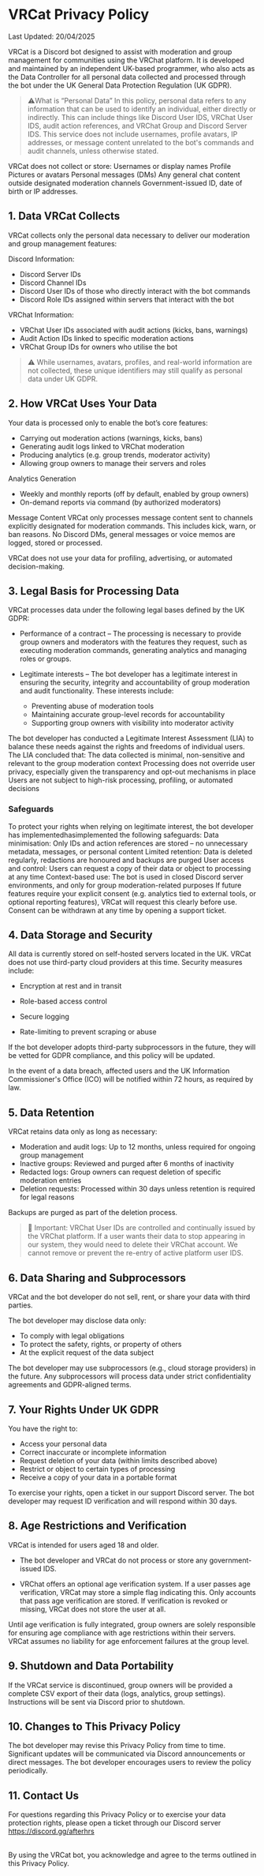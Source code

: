 # VRCat Privacy Policy

Last Updated: 20/04/2025

VRCat is a Discord bot designed to assist with moderation and group management for communities using the VRChat platform. It is developed and maintained by an independent UK-based programmer, who also acts as the Data Controller for all personal data collected and processed through the bot under the UK General Data Protection Regulation (UK GDPR).

> ⚠️What is “Personal Data”
> In this policy, personal data refers to any information that can be used to identify an individual, either directly or indirectly. This can include things like Discord User IDS, VRChat User IDS, audit action references, and VRChat Group and Discord Server IDS. This service does not include usernames, profile avatars, IP addresses, or message content unrelated to the bot's commands and audit channels, unless otherwise stated. 

VRCat does not collect or store: 
Usernames or display names
Profile Pictures or avatars
Personal messages (DMs)
Any general chat content outside designated moderation channels
Government-issued ID, date of birth or IP addresses. 
## 1. Data VRCat Collects

VRCat collects only the personal data necessary to deliver our moderation and group management features:


Discord Information:
- Discord Server IDs
- Discord Channel IDs
- Discord User IDs of those who directly interact with the bot commands
- Discord Role IDs assigned within servers that interact with the bot

VRChat Information:
- VRChat User IDs associated with audit actions (kicks, bans, warnings)
- Audit Action IDs linked to specific moderation actions
- VRChat Group IDs for owners who utilise the bot
> ⚠️ While usernames, avatars, profiles, and real-world information are not collected, these unique identifiers may still qualify as personal data under UK GDPR.


## 2. How VRCat Uses Your Data
Your data is processed only to enable the bot’s core features:

- Carrying out moderation actions (warnings, kicks, bans)
- Generating audit logs linked to VRChat moderation
- Producing analytics (e.g. group trends, moderator activity)
- Allowing group owners to manage their servers and roles

Analytics Generation
- Weekly and monthly reports (off by default, enabled by group owners)
- On-demand reports via command (by authorized moderators)

Message Content
VRCat only processes message content sent to channels explicitly designated for moderation commands. This includes kick, warn, or ban reasons. No Discord DMs, general messages or voice memos are logged, stored or processed. 

VRCat does not use your data for profiling, advertising, or automated decision-making.


## 3. Legal Basis for Processing Data

VRCat processes data under the following legal bases defined by the UK GDPR:
- Performance of a contract – The processing is necessary to provide group owners and moderators with the features they request, such as executing moderation commands, generating analytics and managing roles or groups. 


- Legitimate interests – The bot developer has a legitimate interest in ensuring the security, integrity and accountability of group moderation and audit functionality. These interests include:
	- Preventing abuse of moderation tools
	- Maintaining accurate group-level records for accountability
	- Supporting group owners with visibility into moderator activity

The bot developer has conducted a Legitimate Interest Assessment  (LIA) to balance these needs against the rights and freedoms of individual users. The LIA concluded that:
The data collected is minimal, non-sensitive and relevant to the group moderation context
Processing does not override user privacy, especially given the transparency and opt-out mechanisms in place
Users are not subject to high-risk processing, profiling, or automated decisions
### Safeguards
To protect your rights when relying on legitimate interest, the bot developer has implementedhasimplemented the following safeguards: 
Data minimisation: Only IDs and action references are stored  – no unnecessary metadata, messages, or personal content
Limited retention: Data is deleted regularly, redactions are honoured and backups are purged
User access and control: Users can request a copy of their data or object to processing at any time
Context-based use: The bot is used in closed Discord server environments, and only for group moderation-related purposes
If future features require your explicit consent (e.g. analytics tied to external tools, or optional reporting features), VRCat will request this clearly before use. Consent can be withdrawn at any time by opening a support ticket. 

## 4. Data Storage and Security

All data is currently stored on self-hosted servers located in the UK. VRCat does not use third-party cloud providers at this time.
Security measures include:

- Encryption at rest and in transit

- Role-based access control

- Secure logging

- Rate-limiting to prevent scraping or abuse

If the bot developer adopts third-party subprocessors in the future, they will be vetted for GDPR compliance, and this policy will be updated.

In the event of a data breach, affected users and the UK Information Commissioner's Office (ICO) will be notified within 72 hours, as required by law.


## 5. Data Retention

VRCat retains data only as long as necessary:

- Moderation and audit logs: Up to 12 months, unless required for ongoing group management
- Inactive groups: Reviewed and purged after 6 months of inactivity
- Redacted logs: Group owners can request deletion of specific moderation entries
- Deletion requests: Processed within 30 days unless retention is required for legal reasons

Backups are purged as part of the deletion process.
> 🛑 Important: VRChat User IDs are controlled and continually issued by the VRChat platform. If a user wants their data to stop appearing in our system, they would need to delete their VRChat account. We cannot remove or prevent the re-entry of active platform user IDS.

## 6. Data Sharing and Subprocessors

VRCat and the bot developer do not sell, rent, or share your data with third parties.

The bot developer may disclose data only:

- To comply with legal obligations
- To protect the safety, rights, or property of others
- At the explicit request of the data subject

The bot developer may use subprocessors (e.g., cloud storage providers) in the future. Any subprocessors will process data under strict confidentiality agreements and GDPR-aligned terms.


## 7. Your Rights Under UK GDPR
You have the right to:

- Access your personal data
- Correct inaccurate or incomplete information
- Request deletion of your data (within limits described above)
- Restrict or object to certain types of processing
- Receive a copy of your data in a portable format

To exercise your rights, open a ticket in our support Discord server. The bot developer may request ID verification and will respond within 30 days.


## 8. Age Restrictions and Verification
VRCat is intended for users aged 18 and older.

- The bot developer and VRCat do not process or store any government-issued IDS.

- VRChat offers an optional age verification system. If a user passes age verification, VRCat may store a simple flag indicating this.
Only accounts that pass age verification are stored. If verification is revoked or missing, VRCat does not store the user at all.

Until age verification is fully integrated, group owners are solely responsible for ensuring age compliance with age restrictions within their servers. VRCat assumes no liability for age enforcement failures at the group level.

## 9. Shutdown and Data Portability
If the VRCat service is discontinued, group owners will be provided a complete CSV export of their data (logs, analytics, group settings). Instructions will be sent via Discord prior to shutdown.


## 10. Changes to This Privacy Policy

The bot developer may revise this Privacy Policy from time to time. Significant updates will be communicated via Discord announcements or direct messages. The bot developer encourages users to review the policy periodically.

## 11. Contact Us

For questions regarding this Privacy Policy or to exercise your data protection rights, please open a ticket through our Discord server https://discord.gg/afterhrs

<br>
By using the VRCat bot, you acknowledge and agree to the terms outlined in this Privacy Policy.

